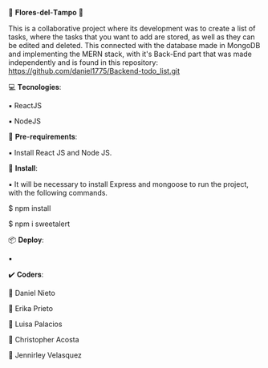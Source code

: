  🌺 𝐅𝐥𝐨𝐫𝐞𝐬-𝐝𝐞𝐥-𝐓𝐚𝐦𝐩𝐨 🌺

This is a collaborative project where its development was to create a list of tasks, where the tasks that you want to add are stored, as well as they can be edited and deleted. This connected with the database made in MongoDB and implementing the MERN stack, with it's Back-End part that was made independently and is found in this repository: https://github.com/daniel1775/Backend-todo_list.git

 💻 𝐓𝐞𝐜𝐧𝐨𝐥𝐨𝐠𝐢𝐞𝐬:

 ▪️ ReactJS

 ▪️ NodeJS

  📓 𝐏𝐫𝐞-𝐫𝐞𝐪𝐮𝐢𝐫𝐞𝐦𝐞𝐧𝐭𝐬:

 ▪️ Install React JS and Node JS.

 🔧 𝐈𝐧𝐬𝐭𝐚𝐥𝐥:

 ▪️ It will be necessary to install Express and mongoose to run the project, with the following commands.

 $ npm install

 $ npm i sweetalert


 📦 𝐃𝐞𝐩𝐥𝐨𝐲:

 ▪️ 

 ✔️ 𝐂𝐨𝐝𝐞𝐫𝐬:

 👨 Daniel Nieto

 👩 Erika Prieto

 👩 Luisa Palacios

 👨 Christopher Acosta

 👩 Jennirley Velasquez
